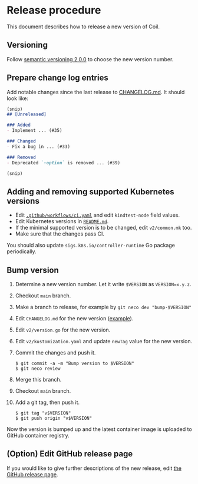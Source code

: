 Release procedure
=================

This document describes how to release a new version of Coil.

## Versioning

Follow [semantic versioning 2.0.0][semver] to choose the new version number.

## Prepare change log entries

Add notable changes since the last release to [CHANGELOG.md](CHANGELOG.md).
It should look like:

```markdown
(snip)
## [Unreleased]

### Added
- Implement ... (#35)

### Changed
- Fix a bug in ... (#33)

### Removed
- Deprecated `-option` is removed ... (#39)

(snip)
```

## Adding and removing supported Kubernetes versions

- Edit [`.github/workflows/ci.yaml`](.github/workflows/ci.yaml) and edit `kindtest-node` field values.
- Edit Kubernetes versions in [`README.md`](README.md).
- If the minimal supported version is to be changed, edit `v2/common.mk` too.
- Make sure that the changes pass CI.

You should also update `sigs.k8s.io/controller-runtime` Go package periodically.

## Bump version

1. Determine a new version number.  Let it write `$VERSION` as `VERSION=x.y.z`.
2. Checkout `main` branch.
3. Make a branch to release, for example by `git neco dev "bump-$VERSION"`
4. Edit `CHANGELOG.md` for the new version ([example][]).
5. Edit `v2/version.go` for the new version.
6. Edit `v2/kustomization.yaml` and update `newTag` value for the new version.
7. Commit the changes and push it.

    ```console
    $ git commit -a -m "Bump version to $VERSION"
    $ git neco review
    ```
8. Merge this branch.
9. Checkout `main` branch.
10. Add a git tag, then push it.

    ```console
    $ git tag "v$VERSION"
    $ git push origin "v$VERSION"
    ```

Now the version is bumped up and the latest container image is uploaded to GitHub container registry.

## (Option) Edit GitHub release page

If you would like to give further descriptions of the new release,
edit [the GitHub release page](https://github.com/cybozu-go/coil/releases/latest).

[semver]: https://semver.org/spec/v2.0.0.html
[example]: https://github.com/cybozu-go/etcdpasswd/commit/77d95384ac6c97e7f48281eaf23cb94f68867f79
